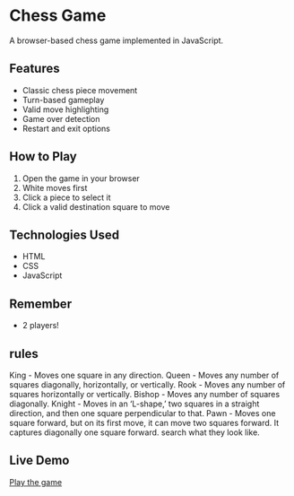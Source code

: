 # Chess Game

A browser-based chess game implemented in JavaScript.

## Features
- Classic chess piece movement
- Turn-based gameplay
- Valid move highlighting
- Game over detection
- Restart and exit options

## How to Play
1. Open the game in your browser
2. White moves first
3. Click a piece to select it
4. Click a valid destination square to move

## Technologies Used
- HTML
- CSS
- JavaScript
## Remember
- 2 players!
## rules
King - Moves one square in any direction.
Queen - Moves any number of squares diagonally, horizontally, or vertically.
Rook - Moves any number of squares horizontally or vertically.
Bishop - Moves any number of squares diagonally.
Knight - Moves in an ‘L-shape,’ two squares in a straight direction, and then one square perpendicular to that.
Pawn - Moves one square forward, but on its first move, it can move two squares forward. It captures diagonally one square forward.
search what they look like.

## Live Demo
[Play the game](https://your-username.github.io/chess-game) 
